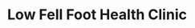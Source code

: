 ---
title: "Low Fell Foot Health Clinic"
url: /gateshead/low-fell-foot-health-clinic/
shop: shop
---